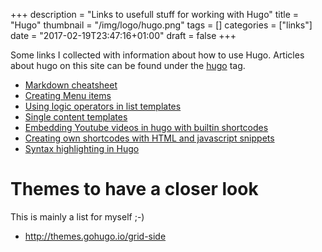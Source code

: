+++
description = "Links to usefull stuff for working with Hugo"
title = "Hugo"
thumbnail = "/img/logo/hugo.png"
tags = []
categories = ["links"]
date = "2017-02-19T23:47:16+01:00"
draft = false
+++

Some links I collected with information about how to use Hugo. Articles about hugo on this site can be found under the [hugo](/tags/hugo) tag.

<!--more-->

* [Markdown cheatsheet](https://github.com/adam-p/markdown-here/wiki/Markdown-Cheatsheet)
* [Creating Menu items](https://gohugo.io/extras/menus/)
* [Using logic operators in list templates](https://discuss.gohugo.io/t/range-statement-where-clause-with-or-logic-operator/1385)
* [Single content templates](https://gohugo.io/templates/content/)
* [Embedding Youtube videos in hugo with builtin shortcodes](https://gohugo.io/extras/shortcodes/#youtube)
* [Creating own shortcodes with HTML and javascript snippets](https://gohugo.io/extras/shortcodes/#creating-your-own-shortcodes)
* [Syntax highlighting in Hugo](https://gohugo.io/extras/highlighting/)

# Themes to have a closer look
This is mainly a list for myself ;-)

* http://themes.gohugo.io/grid-side